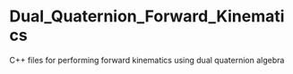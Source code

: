# Dual_Quaternion_Forward_Kinematics
C++ files for performing forward kinematics using dual quaternion algebra
